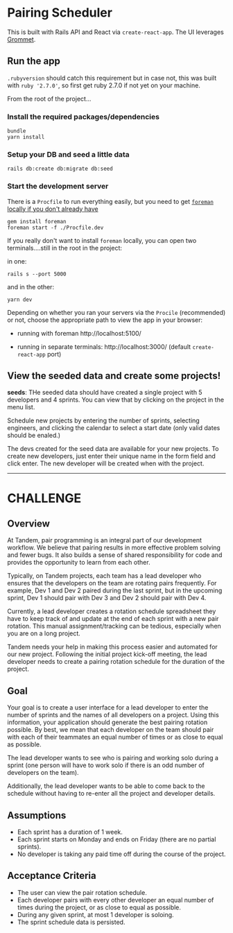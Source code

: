 # Pairing Scheduler

This is built with Rails API and React via `create-react-app`. The UI leverages [Grommet](https://v2.grommet.io/).



## Run the app

`.rubyversion` should catch this requirement but in case not, this was built with `ruby '2.7.0'`, so first get ruby 2.7.0 if not yet on your machine.



From the root of the project...



### Install the required packages/dependencies

```
bundle
yarn install
```



### Setup your DB and seed a little data

```
rails db:create db:migrate db:seed
```



### Start the development server

There is a `Procfile` to run everything easily, but you need to get [`foreman` locally if you don't already have](https://github.com/ddollar/foreman/wiki/Don't-Bundle-Foreman)

```
gem install foreman
foreman start -f ./Procfile.dev
```



If you really don't want to install `foreman` locally, you can open two terminals....still in the root in the project:

in one:

```
rails s --port 5000
```

and in the other:

```
yarn dev
```



Depending on whether you ran your servers via the `Procile` (recommended) or not, choose the appropriate path to view the app in your browser:

- running with foreman http://localhost:5100/

- running in separate terminals: http://localhost:3000/ (default `create-react-app` port)

## View the seeded data and create some projects!

**seeds**: THe seeded data should have created a single project with 5 developers and 4 sprints. You can view that by clicking on the project in the menu list.



Schedule new projects by entering the number of sprints, selecting engineers, and clicking the calendar to select a start date (only valid dates should be enaled.)

The devs created for the seed data are available for your new projects. To create new developers, just enter their unique name in the form field and click enter. The new developer will be created when with the project.





***



# CHALLENGE

## Overview
At Tandem, pair programming is an integral part of our development workflow. We believe that pairing results in more effective problem solving and fewer bugs. It also builds a sense of shared responsibility for code and provides the opportunity to learn from each other.

Typically, on Tandem projects, each team has a lead developer who ensures that the developers on the team are rotating pairs frequently. For example, Dev 1 and Dev 2 paired during the last sprint, but in the upcoming sprint, Dev 1 should pair with Dev 3 and Dev 2 should pair with Dev 4.

Currently, a lead developer creates a rotation schedule spreadsheet they have to keep track of and update at the end of each sprint with a new pair rotation. This manual assignment/tracking can be tedious, especially when you are on a long project.

Tandem needs your help in making this process easier and automated for our new project. Following the initial project kick-off meeting, the lead developer needs to create a pairing rotation schedule for the duration of the project.

## Goal
Your goal is to create a user interface for a lead developer to enter the number of sprints and the names of all developers on a project. Using this information, your application should generate the best pairing rotation possible. By best, we mean that each developer on the team should pair with each of their teammates an equal number of times or as close to equal as possible.

The lead developer wants to see who is pairing and working solo during a sprint (one person will have to work solo if there is an odd number of developers on the team).

Additionally, the lead developer wants to be able to come back to the schedule without having to re-enter all the project and developer details.

## Assumptions

- Each sprint has a duration of 1 week.
- Each sprint starts on Monday and ends on Friday (there are no partial sprints).
- No developer is taking any paid time off during the course of the project.


## Acceptance Criteria

- The user can view the pair rotation schedule.
- Each developer pairs with every other developer an equal number of times during the project, or as close to equal as possible.
- During any given sprint, at most 1 developer is soloing.
- The sprint schedule data is persisted.